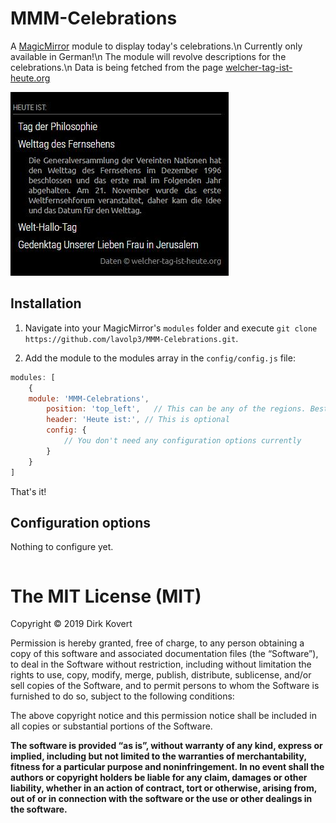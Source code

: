 # MMM-Celebrations
A [MagicMirror](https://github.com/MichMich/MagicMirror) module to display today's celebrations.\n
Currently only available in German!\n
The module will revolve descriptions for the celebrations.\n
Data is being fetched from the page [welcher-tag-ist-heute.org](http://welcher-tag-ist-heute.org)


![Alt text](/screenshot.jpg)

## Installation
1. Navigate into your MagicMirror's `modules` folder and execute `git clone https://github.com/lavolp3/MMM-Celebrations.git`.

2. Add the module to the modules array in the `config/config.js` file:
````javascript
modules: [
	{
    module: 'MMM-Celebrations',
		position: 'top_left',	// This can be any of the regions. Best results in left or right regions.
		header: 'Heute ist:', // This is optional
		config: {
			// You don't need any configuration options currently
		}
	}
]
````

That's it!

## Configuration options

Nothing to configure yet.


<table width="100%">
	<thead>		
	</thead>
	<tbody>
	</tbody>
</table>


The MIT License (MIT)
=====================

Copyright © 2019 Dirk Kovert

Permission is hereby granted, free of charge, to any person
obtaining a copy of this software and associated documentation
files (the “Software”), to deal in the Software without
restriction, including without limitation the rights to use,
copy, modify, merge, publish, distribute, sublicense, and/or sell
copies of the Software, and to permit persons to whom the
Software is furnished to do so, subject to the following
conditions:

The above copyright notice and this permission notice shall be
included in all copies or substantial portions of the Software.

**The software is provided “as is”, without warranty of any kind, express or implied, including but not limited to the warranties of merchantability, fitness for a particular purpose and noninfringement. In no event shall the authors or copyright holders be liable for any claim, damages or other liability, whether in an action of contract, tort or otherwise, arising from, out of or in connection with the software or the use or other dealings in the software.**
